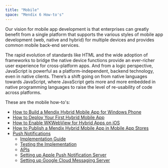 ```yaml
---
title: "Mobile"
space: "Mendix 6 How-to's"
---
```

Our vision for mobile app development is that enterprises can greatly benefit from a single platform that supports the various styles of mobile app development (web, native and hybrid) for multiple devices and provides common mobile back-end services.

The rapid evolution of standards like HTML and the wide adoption of frameworks to bridge the native device functions provide an ever-richer user experience for cross-platform apps. And from a logic perspective, JavaScript is powerful as a platform-independent, backend technology, even in native clients. There’s a shift going on from native languages towards JavaScript, where JavaScript gets more and more embedded in native programming languages to raise the level of re-usability of code across platforms.

These are the mobile how-to's:

* [How to Build a Mendix Hybrid Mobile App for Windows Phone](Building+a+Mendix+Hybrid+Mobile+App+for+Windows+Phone)
* [How to Deploy Your First Hybrid Mobile App](Deploy+your+first+Hybrid+Mobile+App)
* [How to Enable WKWebView for Hybrid Apps on iOS](How+To+Enable+WKWebView+for+Hybrid+App+for+iOS)
* [How to Publish a Mendix Hybrid Mobile App in Mobile App Stores](Publishing+a+Mendix+Hybrid+Mobile+App+in+Mobile+App+Stores)
* [Push Notifications](Push+Notifications)
    * [Implementation Guide](Implementation+Guide)
    * [Testing the Implementation](Testing+the+Implementation)
    * [APIs](APIs)
    * [Setting up Apple Push Notification Server](Setting+up+Apple+Push+Notification+Server)
    * [Setting up Google Cloud Messaging Server](Setting+up+Google+Firebase+Cloud+Messaging+Server)
